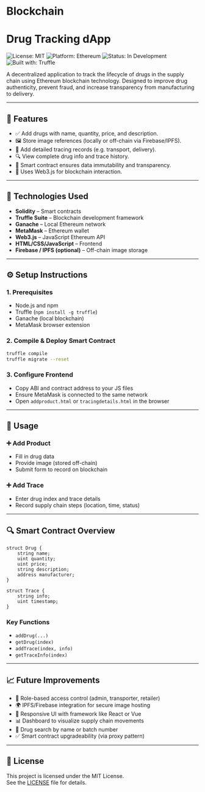 # Blockchain
# Drug Tracking dApp

![License: MIT](https://img.shields.io/badge/License-MIT-blue.svg)
![Platform: Ethereum](https://img.shields.io/badge/platform-Ethereum-blue)
![Status: In Development](https://img.shields.io/badge/status-active-brightgreen)
![Built with: Truffle](https://img.shields.io/badge/Built%20With-Truffle-8A2BE2?logo=truffle)

A decentralized application to track the lifecycle of drugs in the supply chain using Ethereum blockchain technology. Designed to improve drug authenticity, prevent fraud, and increase transparency from manufacturing to delivery.

---

## 🚀 Features

- ✅ Add drugs with name, quantity, price, and description.
- 🖼️ Store image references (locally or off-chain via Firebase/IPFS).
- 📍 Add detailed tracing records (e.g. transport, delivery).
- 🔍 View complete drug info and trace history.
- 🔐 Smart contract ensures data immutability and transparency.
- 🧠 Uses Web3.js for blockchain interaction.

---

## 🧰 Technologies Used

- **Solidity** – Smart contracts
- **Truffle Suite** – Blockchain development framework
- **Ganache** – Local Ethereum network
- **MetaMask** – Ethereum wallet
- **Web3.js** – JavaScript Ethereum API
- **HTML/CSS/JavaScript** – Frontend
- **Firebase / IPFS (optional)** – Off-chain image storage

---

## ⚙️ Setup Instructions

### 1. Prerequisites

- Node.js and npm
- Truffle (`npm install -g truffle`)
- Ganache (local blockchain)
- MetaMask browser extension

### 2. Compile & Deploy Smart Contract

```bash
truffle compile
truffle migrate --reset
```

### 3. Configure Frontend

- Copy ABI and contract address to your JS files
- Ensure MetaMask is connected to the same network
- Open `addproduct.html` or `tracingdetails.html` in the browser

---

## 💊 Usage

### ➕ Add Product
- Fill in drug data
- Provide image (stored off-chain)
- Submit form to record on blockchain

### ➕ Add Trace
- Enter drug index and trace details
- Record supply chain steps (location, time, status)

---

## 🔍 Smart Contract Overview

```solidity
struct Drug {
    string name;
    uint quantity;
    uint price;
    string description;
    address manufacturer;
}

struct Trace {
    string info;
    uint timestamp;
}
```

### Key Functions
- `addDrug(...)`
- `getDrug(index)`
- `addTrace(index, info)`
- `getTraceInfo(index)`

---

## 📈 Future Improvements

- 🔐 Role-based access control (admin, transporter, retailer)
- 🌍 IPFS/Firebase integration for secure image hosting
- 📱 Responsive UI with framework like React or Vue
- 📊 Dashboard to visualize supply chain movements
- 🔎 Drug search by name or batch number
- ✅ Smart contract upgradeability (via proxy pattern)

---

## 📄 License

This project is licensed under the MIT License.  
See the [LICENSE](LICENSE) file for details.
